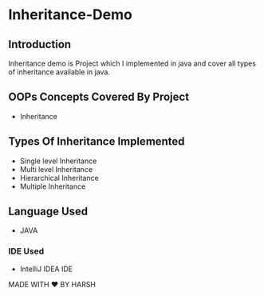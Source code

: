 # Inheritance-Demo

## Introduction
  Inheritance demo is Project which I implemented in java and cover all types of inheritance available in java.


## OOPs Concepts Covered By Project
  - Inheritance
  
## Types Of Inheritance Implemented
  - Single level Inheritance
  - Multi level Inheritance
  - Hierarchical Inheritance
  - Multiple Inheritance
  
## Language Used
  - JAVA
  
### IDE Used 
  - IntelliJ IDEA IDE




MADE WITH :heart: BY HARSH

